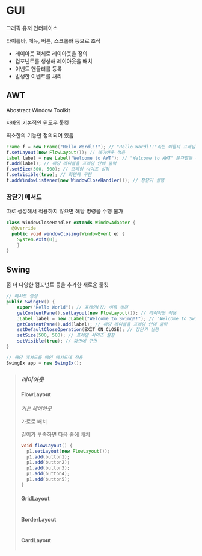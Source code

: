 # GUI
그래픽 유저 인터페이스

타이틀바, 메뉴, 버튼, 스크롤바 등으로 조작

- 레이아웃 객체로 레이아웃을 정의
- 컴포넌트를 생성해 레이아웃을 배치
- 이벤트 핸들러를 등록
- 발생한 이벤트를 처리
## AWT
Abostract Window Toolkit

자바의 기본적인 윈도우 툴킷

최소한의 기능만 정의되어 있음
```java
Frame f = new Frame("Hello Wordl!!"); // "Hello Wordl!!"라는 이름의 프레임 생성
f.setLayout(new FlowLayout()); // 레이아웃 적용
Label label = new Label("Welcome to AWT"); // "Welcome to AWT" 문자열을 레이블로 생성
f.add(label); // 해당 레이블을 프레임 안에 출력
f.setSize(500, 500); // 프레임 사이즈 설정
f.setVisible(true); // 화면에 구현
f.addWindowListener(new WindowCloseHandler()); // 창닫기 실행
```
### 창닫기 메서드
따로 생성해서 적용하지 않으면 해당 명령을 수행 불가
```java
class WindowCloseHandler extends WindowAdapter {
  @Override
  public void windowClosing(WindowEvent e) {
    System.exit(0);
	}
}
```
## Swing
좀 더 다양한 컴포넌트 등을 추가한 새로운 툴킷
```java
// 메서드 생성
public SwingEx() {
	super("Hello World"); // 프레임(창) 이름 설정
	getContentPane().setLayout(new FlowLayout()); // 레이아웃 적용
	JLabel label = new JLabel("Welcome to Swing!!"); // "Welcome to Swing" 문자열을 레이블로 생성
	getContentPane().add(label); // 해당 레이블을 프레임 안에 출력
	setDefaultCloseOperation(EXIT_ON_CLOSE); // 창닫기 실행
	setSize(500, 500); // 프레임 사이즈 설정
	setVisible(true); // 화면에 구현
}

// 해당 메서드를 메인 메서드에 적용
SwingEx app = new SwingEx();
```
> ### *레이아웃*
> #### FlowLayout
> *기본 레이아웃*
>
> 가로로 배치
>
> 길이가 부족하면 다음 줄에 배치
> ```java
> void flowLayout() {
> 	p1.setLayout(new FlowLayout());
> 	p1.add(button1);
> 	p1.add(button2);
> 	p1.add(button3);
> 	p1.add(button4);
>	p1.add(button5);
> }
> ```
> #### GridLayout
>
> ```java
> ```
> #### BorderLayout
>
> ```java
> ```
> #### CardLayout
>
> ```java
> ```
